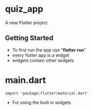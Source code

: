 # quiz_app

A new Flutter project.

## Getting Started
- To first run the app use "**flutter run**"
- every flutter app is a widget
- widgets contain other widgets

# main.dart 
```
import 'package:flutter/material.dart'
```
- For using the built in widgets